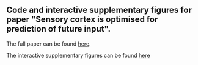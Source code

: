 ## Code and interactive supplementary figures for paper "Sensory cortex is optimised for prediction of future input". 
The full paper can be found [here](https://www.biorxiv.org/content/early/2017/11/24/224758).

The interactive supplementary figures can be found [here](https://yossing.github.io/temporal_prediction_model/Figures/Visual_interactive_supplementary_figures.html)
